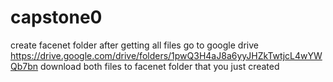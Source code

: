 # capstone0
create facenet folder after getting all files
go to google drive https://drive.google.com/drive/folders/1pwQ3H4aJ8a6yyJHZkTwtjcL4wYWQb7bn
download both files to facenet folder that you just created
